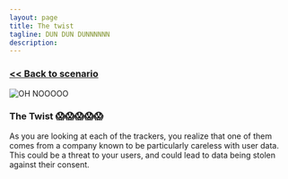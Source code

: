 ```yaml
---
layout: page
title: The twist
tagline: DUN DUN DUNNNNNN
description:
---
```


### [\<\< Back to scenario](../05-money-pixels-1.html)

![OH NOOOOO](https://media2.giphy.com/media/FYPNRgBunPH44/giphy.gif)

### The Twist 😱😱😱😱😱

As you are looking at each of the trackers, you realize that one of them comes from a company known to be particularly careless with user data. This could be a threat to your users, and could lead to data being stolen against their consent.

